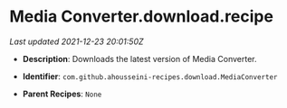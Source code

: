# Media Converter.download.recipe

_Last updated 2021-12-23 20:01:50Z_

- **Description**: Downloads the latest version of Media Converter.

- **Identifier**: `com.github.ahousseini-recipes.download.MediaConverter`

- **Parent Recipes**: `None`

